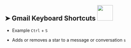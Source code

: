 ## ➤ Gmail Keyboard Shortcuts   <img src="https://media.giphy.com/media/WUlplcMpOCEmTGBtBW/giphy.gif" width="50">
* Example  ```Ctrl``` + ```S```
- Adds or removes a star to a message or conversation ```s```
